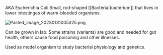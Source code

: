 AKA Escherichia Coli
Small, rod-shaped [[Bacteria|bacterium]] that lives in lower intestinges of warm-blooded organisms.

![Pasted_image_20230131005325.png](pasted_image_20230131005325.png)

Can be grown in lab.
Some strains (variants) are good and needed for gut health, others cause food poisoning and other illnesses.

Used as model organism to study bacterial physiology and genetics.
